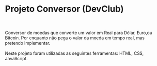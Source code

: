 <h1>Projeto Conversor (DevClub) </h1>
<br>
<br>
Conversor de moedas que converte um valor em Real para Dólar, Euro,ou Bitcoin. 
Por enquanto não pega o valor da moeda em tempo real, mas pretendo implementar.
<br>
<br>
Neste projeto foram utilizadas as seguintes ferramentas: HTML, CSS, JavaScript.




